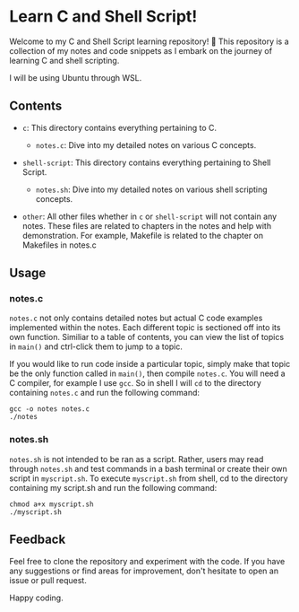 # Learn C and Shell Script!

Welcome to my C and Shell Script learning repository! 🚀 This repository is a collection of my notes and code snippets as I embark on the journey of learning C and shell scripting.

I will be using Ubuntu through WSL.  

## Contents
- `c`: This directory contains everything pertaining to C.
    - `notes.c`: Dive into my detailed notes on various C concepts.


- `shell-script`: This directory contains everything pertaining to Shell Script.
    - `notes.sh`: Dive into my detailed notes on various shell scripting concepts.

- `other`: All other files whether in `c` or `shell-script` will not contain any notes. These files are related to chapters in the notes and help with demonstration. For example, Makefile is related to the chapter on Makefiles in notes.c

## Usage
### notes.c
`notes.c` not only contains detailed notes but actual C code examples implemented within the notes. Each different topic is sectioned off into its own function. Similiar to a table of contents, you can view the list of topics in `main()` and ctrl-click them to jump to a topic. 

If you would like to run code inside a particular topic, simply make that topic be the only function called in `main()`, then compile `notes.c`. You will need a C compiler, for example I use `gcc`. So in shell I will `cd` to the directory containing `notes.c` and run the following command:

```
gcc -o notes notes.c
./notes
```

### notes.sh

`notes.sh` is not intended to be ran as a script. Rather, users may read through `notes.sh` and test commands in a bash terminal or create their own script in `myscript.sh`. To execute `myscript.sh` from shell, cd to the directory containing my script.sh and run the following command:
```
chmod a+x myscript.sh
./myscript.sh
```
## Feedback

Feel free to clone the repository and experiment with the code. If you have any suggestions or find areas for improvement, don't hesitate to open an issue or pull request.

Happy coding.
